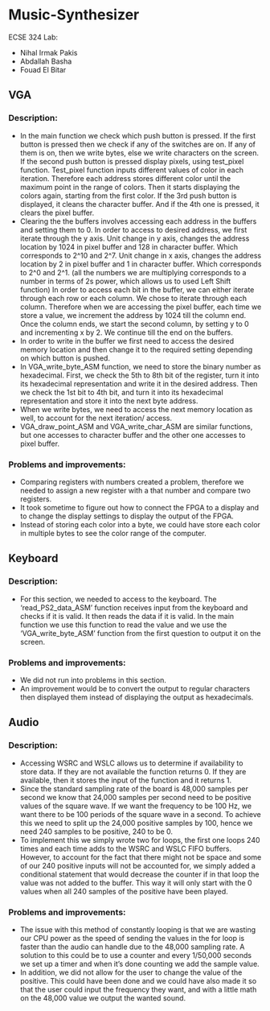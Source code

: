 # Music-Synthesizer

ECSE 324 Lab:
* Nihal Irmak Pakis
* Abdallah Basha 
* Fouad El Bitar

## VGA
### Description:
 * In the main function we check which push button is pressed. If the first button is
pressed then we check if any of the switches are on. If any of them is on, then we write bytes, else we write characters on the screen. If the second push button is pressed display pixels, using test_pixel function. Test_pixel function inputs different values of color in each iteration. Therefore each address stores different color until the maximum point in the range of colors. Then it starts displaying the colors again, starting from the first color. If the 3rd push button is displayed, it cleans the character buffer. And if the 4th one is pressed, it clears the pixel buffer.
 * Clearing the the buffers involves accessing each address in the buffers and setting them to 0. In order to access to desired address, we first iterate through the y axis. Unit change in y axis, changes the address location by 1024 in pixel buffer and 128 in character buffer. Which corresponds to 2^10 and 2^7. Unit change in x axis, changes the address location by 2 in pixel buffer and 1 in character buffer. Which corresponds to 2^0 and 2^1. (all the numbers we are multiplying corresponds to a number in terms of 2s power, which allows us to used Left Shift function) In order to access each bit in the buffer, we can either iterate through each row or each column. We chose to iterate through each column. Therefore when we are accessing the pixel buffer, each time we store a value, we increment the address by 1024 till the column end. Once the column ends, we start the second column, by setting y to 0 and incrementing x by 2. We continue till the end on the buffers.
 * In order to write in the buffer we first need to access the desired memory location and then change it to the required setting depending on which button is pushed.
 * In VGA_write_byte_ASM function, we need to store the binary number as hexadecimal. First, we check the 5th to 8th bit of the register, turn it into its hexadecimal representation and write it in the desired address. Then we check the 1st bit to 4th bit, and turn it into its hexadecimal representation and store it into the next byte address.
 * When we write bytes, we need to access the next memory location as well, to account for the next iteration/ access.
 * VGA_draw_point_ASM and VGA_write_char_ASM are similar functions, but one accesses to character buffer and the other one accesses to pixel buffer.
### Problems and improvements:
 * Comparing registers with numbers created a problem, therefore we needed to
assign a new register with a that number and compare two registers.
 * It took sometime to figure out how to connect the FPGA to a display and to
change the display settings to display the output of the FPGA.
 * Instead of storing each color into a byte, we could have store each color in
multiple bytes to see the color range of the computer.


## Keyboard
### Description:
 * For this section, we needed to access to the keyboard. The ‘read_PS2_data_ASM’ function receives input from the keyboard and checks if it is valid. It then reads the data if it is valid. In the main function we use this function to read the value and we use the ‘VGA_write_byte_ASM’ function from the first question to output it on the screen.
### Problems and improvements:
 * We did not run into problems in this section.
 * An improvement would be to convert the output to regular characters then
displayed them instead of displaying the output as hexadecimals.


## Audio
### Description:
 * Accessing WSRC and WSLC allows us to determine if availability to store data. If
they are not available the function returns 0. If they are available, then it stores
the input of the function and it returns 1.
 * Since the standard sampling rate of the board is 48,000 samples per second we
know that 24,000 samples per second need to be positive values of the square wave. If we want the frequency to be 100 Hz, we want there to be 100 periods of the square wave in a second. To achieve this we need to split up the 24,000 positive samples by 100, hence we need 240 samples to be positive, 240 to be 0.
 * To implement this we simply wrote two for loops, the first one loops 240 times and each time adds to the WSRC and WSLC FIFO buffers. However, to account for the fact that there might not be space and some of our 240 positive inputs will not be accounted for, we simply added a conditional statement that would decrease the counter if in that loop the value was not added to the buffer. This way it will only start with the 0 values when all 240 samples of the positive have been played.
### Problems and improvements:
 * The issue with this method of constantly looping is that we are wasting our CPU
power as the speed of sending the values in the for loop is faster than the audio can handle due to the 48,000 sampling rate. A solution to this could be to use a counter and every 1/50,000 seconds we set up a timer and when it’s done counting we add the sample value.
 * In addition, we did not allow for the user to change the value of the positive. This could have been done and we could have also made it so that the user could input the frequency they want, and with a little math on the 48,000 value we output the wanted sound.
